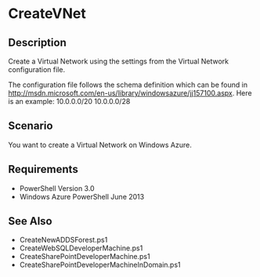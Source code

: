 # CreateVNet #

## Description ##
Create a Virtual Network using the settings from the Virtual Network configuration file.
 
The configuration file follows the schema definition which can be found in http://msdn.microsoft.com/en-us/library/windowsazure/jj157100.aspx.
Here is an example:
    <?xml version="1.0" encoding="utf-8"?> 
    <NetworkConfiguration xmlns:xsd="http://www.w3.org/2001/XMLSchema" xmlns:xsi="http://www.w3.org/2001/XMLSchema-instance" xmlns="http://schemas.microsoft.com/ServiceHosting/2011/07/NetworkConfiguration"> 
        <VirtualNetworkConfiguration> 
            <VirtualNetworkSites> 
                <VirtualNetworkSite name="VNet1" AffinityGroup="AffinityGroup1"> 
                    <AddressSpace> 
                        <AddressPrefix>10.0.0.0/20</AddressPrefix> 
                    </AddressSpace> 
                    <Subnets> 
                        <Subnet name="Subnet1"> 
                            <AddressPrefix>10.0.0.0/28</AddressPrefix> 
                        </Subnet> 
                    </Subnets> 
                </VirtualNetworkSite> 
            </VirtualNetworkSites> 
        </VirtualNetworkConfiguration>
    </NetworkConfiguration>
    
## Scenario ##
You want to create a Virtual Network on Windows Azure.

## Requirements ##
- PowerShell Version 3.0
- Windows Azure PowerShell June 2013

## See Also ##
- CreateNewADDSForest.ps1
- CreateWebSQLDeveloperMachine.ps1
- CreateSharePointDeveloperMachine.ps1
- CreateSharePointDeveloperMachineInDomain.ps1
